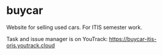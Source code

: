 # buycar
Website for selling used cars. For ITIS semester work.

Task and issue manager is on YouTrack: https://buycar-itis-oris.youtrack.cloud
